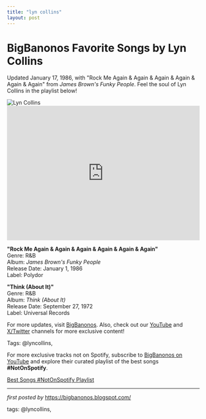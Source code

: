 ```yaml
---
title: "lyn collins"
layout: post
---
```

<!-- Title of the Post -->
<h1 >BigBanonos Favorite Songs by Lyn Collins</h1> <!-- Introductory Text -->
<p >Updated January 17, 1986, with "Rock Me Again & Again & Again & Again & Again & Again" from <em>James Brown's Funky People</em>. Feel the soul of Lyn Collins in the playlist below!</p> <!-- Featured Image -->
<div > <img src="https://i.scdn.co/image/ab67616d00001e0265b6c1b6962eef11331109ce" alt="Lyn Collins" />
</div> <!-- Spotify Embed -->
<div > <iframe src="https://open.spotify.com/embed/playlist/6S3xtLU6iCqpKPXMGnZ3LK?utm_source=generator" width="100%" height="352" frameborder="0" allowfullscreen="" allow="autoplay; clipboard-write; encrypted-media; fullscreen; picture-in-picture" loading="lazy"></iframe>
</div> <!-- Song Information -->
<div > <p><strong>"Rock Me Again & Again & Again & Again & Again & Again"</strong><br> Genre: R&B<br> Album: <em>James Brown's Funky People</em><br> Release Date: January 1, 1986<br> Label: Polydor</p> <p><strong>"Think (About It)"</strong><br> Genre: R&B<br> Album: <em>Think (About It)</em><br> Release Date: September 27, 1972<br> Label: Universal Records</p>
</div> <!-- Footer Links -->
<div > <p>For more updates, visit <a href="https://bigbanonos.blogspot.com/" target="_blank">BigBanonos</a>. Also, check out our <a href="https://www.youtube.com/@BigBanonos" target="_blank">YouTube</a> and <a href="https://x.com/bigbanonos" target="_blank">X/Twitter</a> channels for more exclusive content!</p>
</div> <!-- Tags -->
<p >Tags: @lyncollins,</p>


<!--Subscribe and Playlist Links-->
<div>
    <p>For more exclusive tracks not on Spotify, subscribe to <a href="https://www.youtube.com/@BigBanonos" target="_blank">BigBanonos on YouTube</a> and explore their curated playlist of the best songs <strong>#NotOnSpotify</strong>.</p>
    <p><a href="https://www.youtube.com/playlist?list=PLtuNtuTatqI0kFahUCbtbfenC_ET5O_tr" target="_blank">Best Songs #NotOnSpotify Playlist<br /></a></p></div>

<hr />

<p><em>first posted by</em> <a href="https://bigbanonos.blogspot.com/" rel="noopener" target="_new">https://bigbanonos.blogspot.com/</a></p>

<p>tags: @lyncollins,</p>
